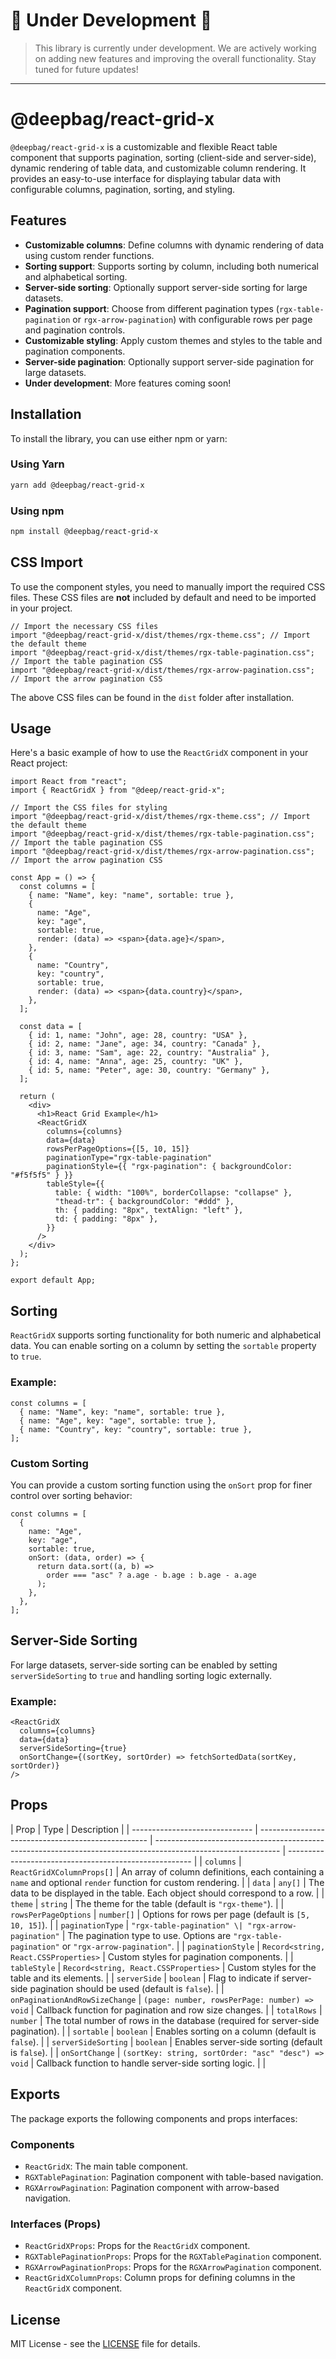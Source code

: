 # 🚧 **Under Development** 🚧

> This library is currently under development. We are actively working on adding new features and improving the overall functionality. Stay tuned for future updates!

---

# @deepbag/react-grid-x

`@deepbag/react-grid-x` is a customizable and flexible React table component that supports pagination, sorting (client-side and server-side), dynamic rendering of table data, and customizable column rendering. It provides an easy-to-use interface for displaying tabular data with configurable columns, pagination, sorting, and styling.

## Features

- **Customizable columns**: Define columns with dynamic rendering of data using custom render functions.
- **Sorting support**: Supports sorting by column, including both numerical and alphabetical sorting.
- **Server-side sorting**: Optionally support server-side sorting for large datasets.
- **Pagination support**: Choose from different pagination types (`rgx-table-pagination` or `rgx-arrow-pagination`) with configurable rows per page and pagination controls.
- **Customizable styling**: Apply custom themes and styles to the table and pagination components.
- **Server-side pagination**: Optionally support server-side pagination for large datasets.
- **Under development**: More features coming soon!

## Installation

To install the library, you can use either npm or yarn:

### Using Yarn

```bash
yarn add @deepbag/react-grid-x
```

### Using npm

```bash
npm install @deepbag/react-grid-x
```

## CSS Import

To use the component styles, you need to manually import the required CSS files. These CSS files are **not** included by default and need to be imported in your project.

```tsx
// Import the necessary CSS files
import "@deepbag/react-grid-x/dist/themes/rgx-theme.css"; // Import the default theme
import "@deepbag/react-grid-x/dist/themes/rgx-table-pagination.css"; // Import the table pagination CSS
import "@deepbag/react-grid-x/dist/themes/rgx-arrow-pagination.css"; // Import the arrow pagination CSS
```

The above CSS files can be found in the `dist` folder after installation.

## Usage

Here's a basic example of how to use the `ReactGridX` component in your React project:

```tsx
import React from "react";
import { ReactGridX } from "@deep/react-grid-x";

// Import the CSS files for styling
import "@deepbag/react-grid-x/dist/themes/rgx-theme.css"; // Import the default theme
import "@deepbag/react-grid-x/dist/themes/rgx-table-pagination.css"; // Import the table pagination CSS
import "@deepbag/react-grid-x/dist/themes/rgx-arrow-pagination.css"; // Import the arrow pagination CSS

const App = () => {
  const columns = [
    { name: "Name", key: "name", sortable: true },
    {
      name: "Age",
      key: "age",
      sortable: true,
      render: (data) => <span>{data.age}</span>,
    },
    {
      name: "Country",
      key: "country",
      sortable: true,
      render: (data) => <span>{data.country}</span>,
    },
  ];

  const data = [
    { id: 1, name: "John", age: 28, country: "USA" },
    { id: 2, name: "Jane", age: 34, country: "Canada" },
    { id: 3, name: "Sam", age: 22, country: "Australia" },
    { id: 4, name: "Anna", age: 25, country: "UK" },
    { id: 5, name: "Peter", age: 30, country: "Germany" },
  ];

  return (
    <div>
      <h1>React Grid Example</h1>
      <ReactGridX
        columns={columns}
        data={data}
        rowsPerPageOptions={[5, 10, 15]}
        paginationType="rgx-table-pagination"
        paginationStyle={{ "rgx-pagination": { backgroundColor: "#f5f5f5" } }}
        tableStyle={{
          table: { width: "100%", borderCollapse: "collapse" },
          "thead-tr": { backgroundColor: "#ddd" },
          th: { padding: "8px", textAlign: "left" },
          td: { padding: "8px" },
        }}
      />
    </div>
  );
};

export default App;
```

## Sorting

`ReactGridX` supports sorting functionality for both numeric and alphabetical data. You can enable sorting on a column by setting the `sortable` property to `true`.

### Example:

```tsx
const columns = [
  { name: "Name", key: "name", sortable: true },
  { name: "Age", key: "age", sortable: true },
  { name: "Country", key: "country", sortable: true },
];
```

### Custom Sorting

You can provide a custom sorting function using the `onSort` prop for finer control over sorting behavior:

```tsx
const columns = [
  {
    name: "Age",
    key: "age",
    sortable: true,
    onSort: (data, order) => {
      return data.sort((a, b) =>
        order === "asc" ? a.age - b.age : b.age - a.age
      );
    },
  },
];
```

## Server-Side Sorting

For large datasets, server-side sorting can be enabled by setting `serverSideSorting` to `true` and handling sorting logic externally.

### Example:

```tsx
<ReactGridX
  columns={columns}
  data={data}
  serverSideSorting={true}
  onSortChange={(sortKey, sortOrder) => fetchSortedData(sortKey, sortOrder)}
/>
```

## Props

| Prop                           | Type                                               | Description                                                                                                   |
| ------------------------------ | -------------------------------------------------- | ------------------------------------------------------------------------------------------------------------- | ------------------------------------------------------ |
| `columns`                      | `ReactGridXColumnProps[]`                          | An array of column definitions, each containing a `name` and optional `render` function for custom rendering. |
| `data`                         | `any[]`                                            | The data to be displayed in the table. Each object should correspond to a row.                                |
| `theme`                        | `string`                                           | The theme for the table (default is `"rgx-theme"`).                                                           |
| `rowsPerPageOptions`           | `number[]`                                         | Options for rows per page (default is `[5, 10, 15]`).                                                         |
| `paginationType`               | `"rgx-table-pagination" \| "rgx-arrow-pagination"` | The pagination type to use. Options are `"rgx-table-pagination"` or `"rgx-arrow-pagination"`.                 |
| `paginationStyle`              | `Record<string, React.CSSProperties>`              | Custom styles for pagination components.                                                                      |
| `tableStyle`                   | `Record<string, React.CSSProperties>`              | Custom styles for the table and its elements.                                                                 |
| `serverSide`                   | `boolean`                                          | Flag to indicate if server-side pagination should be used (default is `false`).                               |
| `onPaginationAndRowSizeChange` | `(page: number, rowsPerPage: number) => void`      | Callback function for pagination and row size changes.                                                        |
| `totalRows`                    | `number`                                           | The total number of rows in the database (required for server-side pagination).                               |
| `sortable`                     | `boolean`                                          | Enables sorting on a column (default is `false`).                                                             |
| `serverSideSorting`            | `boolean`                                          | Enables server-side sorting (default is `false`).                                                             |
| `onSortChange`                 | `(sortKey: string, sortOrder: "asc" "desc") => void`  | Callback function to handle server-side sorting logic. |                                                                                              | 

## Exports

The package exports the following components and props interfaces:

### Components

- `ReactGridX`: The main table component.
- `RGXTablePagination`: Pagination component with table-based navigation.
- `RGXArrowPagination`: Pagination component with arrow-based navigation.

### Interfaces (Props)

- `ReactGridXProps`: Props for the `ReactGridX` component.
- `RGXTablePaginationProps`: Props for the `RGXTablePagination` component.
- `RGXArrowPaginationProps`: Props for the `RGXArrowPagination` component.
- `ReactGridXColumnProps`: Column props for defining columns in the `ReactGridX` component.

## License

MIT License - see the [LICENSE](LICENSE) file for details.

